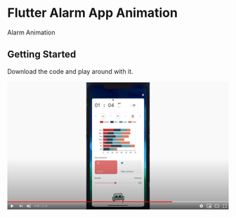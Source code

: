 # Flutter Alarm App Animation

Alarm Animation

## Getting Started

Download the code and play around with it.

[![Flutter Alarm Animation](alarm-app-youtube.png?raw=true)](https://www.youtube.com/watch?v=ih7glDVDZDg "Flutter Alarm Animation")


